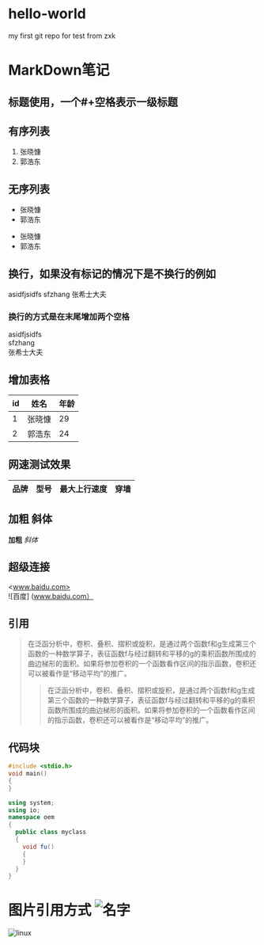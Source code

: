 # hello-world
my first git repo for test
from zxk
# MarkDown笔记
## 标题使用，一个#+空格表示一级标题
## 有序列表
1. 张晓慷
2. 郭浩东
## 无序列表
+ 张晓慷
+ 郭浩东
- 张晓慷
- 郭浩东
## 换行，如果没有标记的情况下是不换行的例如
asidfjsidfs
sfzhang
张希士大夫
### 换行的方式是在末尾增加两个空格
asidfjsidfs  
sfzhang  
张希士大夫  
## 增加表格
id|姓名|年龄
---|---|---
1|张晓慷|29
2|郭浩东|24

## 网速测试效果
品牌|型号|最大上行速度|穿墙
---|---|---|---|
## 加粗 斜体
**加粗**
*斜体*
## 超级连接
<www.baidu.com>  
![百度] (www.baidu.com）
## 引用
> 在泛函分析中，卷积、叠积、摺积或旋积，是通过两个函数f和g生成第三个函数的一种数学算子，表征函数f与经过翻转和平移的g的乘积函数所围成的曲边梯形的面积。如果将参加卷积的一个函数看作区间的指示函数，卷积还可以被看作是“移动平均”的推广。
>> 在泛函分析中，卷积、叠积、摺积或旋积，是通过两个函数f和g生成第三个函数的一种数学算子，表征函数f与经过翻转和平移的g的乘积函数所围成的曲边梯形的面积。如果将参加卷积的一个函数看作区间的指示函数，卷积还可以被看作是“移动平均”的推广。
## 代码块
```c
#include <stdio.h>
void main()
{
}
```
```c#
using system;
using io;
namespace oem
{
  public class myclass
  {
    void fu()
    {
    }
  }
}
```

# 图片引用方式 ![名字](网络上的URL)
![linux](https://sdtimes.com/wp-content/uploads/2017/02/0221.sdt-linux.png)







